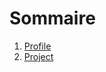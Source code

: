 # Sommaire 
1. [Profile](https://github.com/Zarwine/ExercicesDeZarwine/blob/main/GitHub/1-Profile.md)
2. [Project](https://github.com/Zarwine/ExercicesDeZarwine/blob/main/GitHub/2-Project.md)
